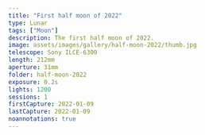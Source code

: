 ```yaml
---
title: "First half moon of 2022"
type: Lunar
tags: ["Moon"]
description: The first half moon of 2022.
image: assets/images/gallery/half-moon-2022/thumb.jpg
telescope: Sony ILCE-6300
length: 212mm
aperture: 31mm
folder: half-moon-2022
exposure: 0.2s
lights: 1200
sessions: 1
firstCapture: 2022-01-09 
lastCapture: 2022-01-09
noannotations: true
---
```

